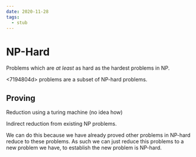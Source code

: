 ```yaml
---
date: 2020-11-28
tags: 
  - stub
---
```


# NP-Hard

Problems which are *at least* as hard as the hardest problems in NP.

<7194804d> problems are a subset of NP-hard problems.

## Proving

Reduction using a turing machine (no idea how)

Indirect reduction from existing NP problems.

We can do this because we have already proved other problems in NP-hard reduce to these problems. As such we can just reduce this problems to a new problem we have, to establish the new problem is NP-hard.
